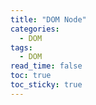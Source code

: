 ```yaml
---
title: "DOM Node"
categories:
  - DOM
tags:
  - DOM
read_time: false
toc: true
toc_sticky: true
---
```



## 